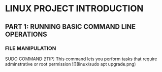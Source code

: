 #    LINUX PROJECT INTRODUCTION

## PART 1: RUNNING BASIC COMMAND LINE OPERATIONS

### FILE MANIPULATION
SUDO COMMAND 
[!TIP] This command lets you perform tasks that require adminstrative or root permission
![](linux/sudo apt upgrade.png)


